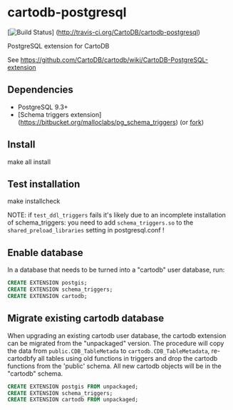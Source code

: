 cartodb-postgresql
==================

[![Build Status](http://travis-ci.org/CartoDB/cartodb-postgresql.png)]
(http://travis-ci.org/CartoDB/cartodb-postgresql)

PostgreSQL extension for CartoDB

See https://github.com/CartoDB/cartodb/wiki/CartoDB-PostgreSQL-extension

Dependencies
------------

 * PostgreSQL 9.3+ 
 * [Schema triggers extension]
   (https://bitbucket.org/malloclabs/pg_schema_triggers)
   (or [fork](https://github.com/CartoDB/pg_schema_triggers))

Install
-------

 make all install

Test installation
-----------------

 make installcheck

NOTE: if ``test_ddl_triggers`` fails it's likely due to an incomplete
      installation of schema_triggers: you need to add ``schema_triggers.so``
      to the ``shared_preload_libraries`` setting in postgresql.conf !

Enable database
---------------

In a database that needs to be turned into a "cartodb" user database, run:

```sql
CREATE EXTENSION postgis;
CREATE EXTENSION schema_triggers;
CREATE EXTENSION cartodb;
```

Migrate existing cartodb database
---------------------------------

When upgrading an existing cartodb user database, the cartodb extension
can be migrated from the "unpackaged" version. The procedure will copy
the data from ``public.CDB_TableMetada`` to ``cartodb.CDB_TableMetadata``,
re-cartodbfy all tables using old functions in triggers and drop the
cartodb functions from the 'public' schema. All new cartodb objects will
be in the "cartodb" schema.

```sql
CREATE EXTENSION postgis FROM unpackaged;
CREATE EXTENSION schema_triggers;
CREATE EXTENSION cartodb FROM unpackaged;
```

